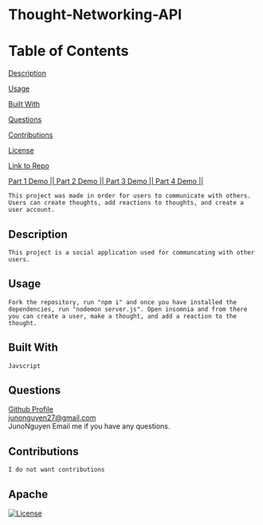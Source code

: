 # Thought-Networking-API

Table of Contents
=================
[Description](#description)

[Usage](#usage)

[Built With](#built-with)

[Questions](#questions)

[Contributions](#contributions)

[License](#Apache)

[Link to Repo](https://github.com/JunoNguyen/thought-networking-api)

[Part 1 Demo || ](https://www.youtube.com/watch?v=rs9LN4QguaM) [Part 2 Demo || ](https://www.youtube.com/watch?v=FGrrIuihXkI) [Part 3 Demo || ](https://www.youtube.com/watch?v=xZCAobKacWs) [Part 4 Demo || ](https://www.youtube.com/watch?v=qHCbovZeakc)

    This project was made in order for users to communicate with others. Users can create thoughts, add reactions to thoughts, and create a user account.
## Description
    This project is a social application used for communcating with other users.
## Usage

    Fork the repository, run "npm i" and once you have installed the dependencies, run "nodemon server.js". Open insomnia and from there you can create a user, make a thought, and add a reaction to the thought.
## Built With
    Javscript
## Questions
[Github Profile](https://github.com/JunoNguyen)<br>
junonguyen27@gmail.com<br>
    JunoNguyen
    Email me if you have any questions.
## Contributions
    I do not want contributions
## Apache
  [![License](https://img.shields.io/badge/License-Apache_2.0-yellowgreen.svg)](https://opensource.org/licenses/Apache-2.0) 
